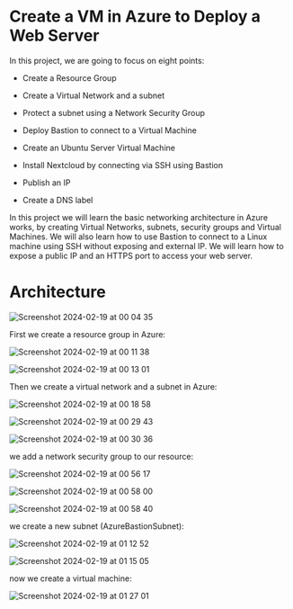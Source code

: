 # Create a VM in Azure to Deploy a Web Server

In this project, we are going to focus on eight points:

- Create a Resource Group

- Create a Virtual Network and a subnet

- Protect a subnet using a Network Security Group

- Deploy Bastion to connect to a Virtual Machine

- Create an Ubuntu Server Virtual Machine

- Install Nextcloud by connecting via SSH using Bastion

- Publish an IP

- Create a DNS label

In this project we will learn the basic networking architecture in Azure works, by creating Virtual Networks, subnets, security groups and Virtual Machines. We will also learn how to use Bastion to connect to a Linux machine using SSH without exposing and external IP. We will learn how to expose a public IP and an HTTPS port to access your web server.

# Architecture

![Screenshot 2024-02-19 at 00 04 35](https://github.com/redjules/Create-a-VM-in-Azure-to-Deploy-a-Web-Server/assets/106017493/88ba6f84-7ce9-46bd-b343-376e66d47d75)

First we create a resource group in Azure:

![Screenshot 2024-02-19 at 00 11 38](https://github.com/redjules/Create-a-VM-in-Azure-to-Deploy-a-Web-Server/assets/106017493/e19d8591-a0c2-4806-ba9e-7b3ee69b5ff3)

![Screenshot 2024-02-19 at 00 13 01](https://github.com/redjules/Create-a-VM-in-Azure-to-Deploy-a-Web-Server/assets/106017493/6b038bff-0662-4729-9774-9047b27d32a5)

Then we create a virtual network and a subnet in Azure:

![Screenshot 2024-02-19 at 00 18 58](https://github.com/redjules/Create-a-VM-in-Azure-to-Deploy-a-Web-Server/assets/106017493/4b69a65b-aa39-4032-888c-f22c767b3c29)

![Screenshot 2024-02-19 at 00 29 43](https://github.com/redjules/Create-a-VM-in-Azure-to-Deploy-a-Web-Server/assets/106017493/15a2f632-0a74-429c-96c9-0a4dce16fb58)

![Screenshot 2024-02-19 at 00 30 36](https://github.com/redjules/Create-a-VM-in-Azure-to-Deploy-a-Web-Server/assets/106017493/2a53ca94-c534-4204-852f-007798a03d32)


we add a network security group to our resource:

![Screenshot 2024-02-19 at 00 56 17](https://github.com/redjules/Create-a-VM-in-Azure-to-Deploy-a-Web-Server/assets/106017493/b02e29b0-272a-4ad5-a2f2-ead2738eceba)

![Screenshot 2024-02-19 at 00 58 00](https://github.com/redjules/Create-a-VM-in-Azure-to-Deploy-a-Web-Server/assets/106017493/e2d78c5d-c194-4ec9-ba8d-b8c962718afb)

![Screenshot 2024-02-19 at 00 58 40](https://github.com/redjules/Create-a-VM-in-Azure-to-Deploy-a-Web-Server/assets/106017493/85df72f2-1f7f-4def-b6d8-27797b8da775)

we create a new subnet (AzureBastionSubnet):

![Screenshot 2024-02-19 at 01 12 52](https://github.com/redjules/Create-a-VM-in-Azure-to-Deploy-a-Web-Server/assets/106017493/8850936a-78af-4242-a048-57207552cc94)


![Screenshot 2024-02-19 at 01 15 05](https://github.com/redjules/Create-a-VM-in-Azure-to-Deploy-a-Web-Server/assets/106017493/be9fa3e7-fe09-4af1-b4a2-850bba0b3ed7)

now we create a virtual machine:

![Screenshot 2024-02-19 at 01 27 01](https://github.com/redjules/Create-a-VM-in-Azure-to-Deploy-a-Web-Server/assets/106017493/6f60cb15-6cb9-45fc-bb82-c16a06527685)
